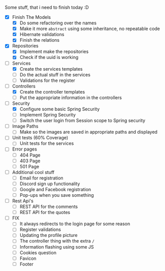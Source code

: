 Some stuff, that i need to finish today :D
- [X] Finish The Models
  - [X] Do some refactoring over the names
  - [X] Make it more `abstract` using some inheritance, no repeatable code
  - [X] Hibernate validations
  - [X] Finish the relations
- [X] Repositories
  - [X] Implement make the repositories
  - [X] Check if the uuid is working
- [ ] Services
  - [X] Create the services templates
  - [ ] Do the actual stuff in the services
  - [ ] Validations for the register
- [ ] Controllers
  - [X] Create the controller templates
  - [ ] Put the appropriate information in the controllers
- [ ] Security
  - [X] Configure some basic Spring Security 
  - [ ] Implement Spring Security
  - [ ] Switch the user login from Session scope to Spring security
- [ ] Image Paths
  - [ ] Make so the images are saved in appropriate paths and displayed 
- [ ] Unit tests (60% Coverage)
  - [ ] Unit tests for the services
- [ ] Error pages
  - [ ] 404 Page
  - [ ] 403 Page 
  - [ ] 501 Page
- [ ] Additional cool stuff
  - [ ] Email for registration
  - [ ] Discord sign up functionality
  - [ ] Google and Facebook registration
  - [ ] Pop-ups when you save something
- [ ] Rest Api's
  - [ ] REST API for the comments
  - [ ] REST API for the quotes
- [ ] FIX
  - [ ] It always redirects to the login page for some reason
  - [ ] Register validations
  - [ ] Updating the profile picture
  - [ ] The controller thing with the extra `/`
  - [ ] Information flashing using some JS
  - [ ] Cookies question
  - [ ] Favicon
  - [ ] Footer